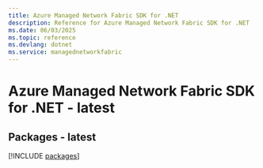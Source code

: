 ```yaml
---
title: Azure Managed Network Fabric SDK for .NET
description: Reference for Azure Managed Network Fabric SDK for .NET
ms.date: 06/03/2025
ms.topic: reference
ms.devlang: dotnet
ms.service: managednetworkfabric
---
```

# Azure Managed Network Fabric SDK for .NET - latest
## Packages - latest
[!INCLUDE [packages](managed-network-fabric-index.md)]